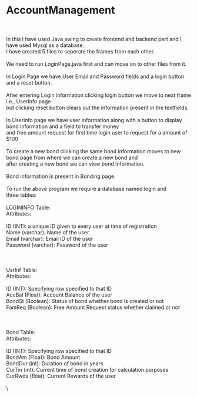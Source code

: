 # AccountManagement
\
\
In this I have used Java swing to create frontend and backend part and I have used Mysql as a database.\
I have created 5 files to seperate the frames from each other.\
\
We need to run LoginPage.java first and can move on to other files from it.\
\
In Login Page we have User Email and Password fields and a login button and a reset button.\
\
After entering Login information clicking login button we move to next frame i.e., UserInfo page\
but clicking reset button clears out the information present in the textfields.\
\
In Userinfo page we have user information along with a button to display bond information and a field to transfer money \
and free amount request for first time login user to request for a amount of $100\
\
To create a new bond clicking the same bond information moves to new bond page from where we can create a new bond and \
after creating a new bond we can view bond information.\
\
Bond information is present in Bonding page.\
\
To run the above program we require a database named login and \
three tables:\
\
LOGININFO Table:\
Attributes:\
\
ID (INT): a unique ID given to every user at time of registration\
Name (varchar): Name of the user.\
Email (varchar): Email ID of the user\
Password (varchar): Password of the user\
\
\
\
UsrInf Table:\
Attributes:\
\
ID (INT): Specifying row specified to that ID\
AccBal (Float): Account Balance of the user\
BondSt (Boolean): Status of bond whether bond is created or not\
FamReq (Boolean): Free Amount Request status whether claimed or not\
\
\
\
Bond Table:\
Attributes:\
\
ID (INT): Specifying row specified to that ID\
BondAm (Float): Bond Amount\
BondDur (int): Duration of bond in years\
CurTm (int): Current time of bond creation for calculation purposes\
CurRwds (float): Current Rewards of the user\
\
\
